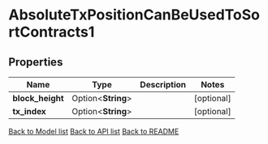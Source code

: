 # AbsoluteTxPositionCanBeUsedToSortContracts1

## Properties

| Name             | Type               | Description | Notes      |
| ---------------- | ------------------ | ----------- | ---------- |
| **block_height** | Option<**String**> |             | [optional] |
| **tx_index**     | Option<**String**> |             | [optional] |

[Back to Model list](../README.md#documentation-for-models) [Back to API list](../README.md#documentation-for-api-endpoints) [Back to README](../README.md)
